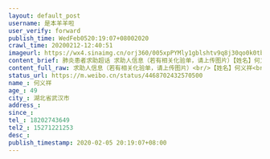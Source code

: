 ```yaml
---
layout: default_post
username: 是本羊羊啦
user_verify: forward
publish_time: WedFeb0520:19:07+08002020
crawl_time: 20200212-12:40:51
imageurl: https://wx4.sinaimg.cn/orj360/005xpPYMly1gblshtv9q8j30qo0k0tbb.jpg,https://wx1.sinaimg.cn/orj360/005xpPYMly1gblshur2iaj30qo0zkjts.jpg,https://wx3.sinaimg.cn/orj360/005xpPYMly1gblshv7lcsj30qo1bgdjw.jpg,https://wx2.sinaimg.cn/orj360/005xpPYMly1gblshthug4j31hc0omwxp.jpg,https://wx1.sinaimg.cn/orj360/005xpPYMly1gblshw71voj31hc0omnei.jpg
content_brief: 肺炎患者求助超话 求助人信息（若有相关化验单，请上传图片）【姓名】何义祥【年龄】49【所在城市】湖北省武汉市【联系方式】18202743649【其他紧急联系人】15271221253【求助信息】我是中南财经政法大学计算机技术专业的一名在读研究生，我的父亲名字叫何义祥，是一个勤劳朴实的渔民，母亲 ...全文
content_full_raw: 求助人信息（若有相关化验单，请上传图片）<br/>【姓名】何义祥<br/>【年龄】49<br/>【所在城市】湖北省武汉市<br/>【联系方式】18202743649<br/>【其他紧急联系人】15271221253<br/>【求助信息】我是中南财经政法大学计算机技术专业的一名在读研究生，我的父亲名字叫何义祥，是一个勤劳朴实的渔民，母亲是家庭妇女没有工作，家里还有一个十岁的弟弟在读小学五年级。在2019年12月23日，我父亲因为撞船事故导致双腿断成四截，左腿主动脉断裂，于是进行了左腿大动脉连接手术，而且左右腿多处骨折伴有开放性伤口，需要清洗机二十四小时进行清洗以防肌肉坏死，2020年1月22日又进行了右腿截肢手术。在1月24日的时候，我的父亲开始发烧，2月5日被确诊为新型冠状病毒肺炎患者，母亲因为连日来照顾父亲，被当作亲密接触者隔离起来。我的父亲刚刚做完截肢手术，右腿断肢地方需要每天换药，左腿大动脉断裂地方需要二十四小时进行伤口清洗。现在我的父亲被送到同济中法新城医院发热病房，专门治疗新型肺炎。但是发热门诊没有专门用来清洗伤口的机器，也没有治疗腿伤的医资力量，对于一个生活无法自理，处于大伤状态下的老人而言，已经到了走投无路的地步了。在此，我肯定社会的帮助，鉴于我父亲的特殊情况，给予一定的特殊照顾，可以帮他治疗腿伤，并照顾他的饮食起居。我父亲已经因为事故原因失去了一条右腿，如果又因为肺炎再失去了左腿，这对于我家庭来说，将是无法承受的打击。再次恳请大家救救我父亲，给予他一些帮助，拜托大家！
status_url: https://m.weibo.cn/status/4468702432570500
name_: 何义祥
age_: 49
city_: 湖北省武汉市
address_: 
since_: 
tel_: 18202743649
tel2_: 15271221253
desc_: 
publish_timestamp: 2020-02-05 20:19:07+08:00
---
```

